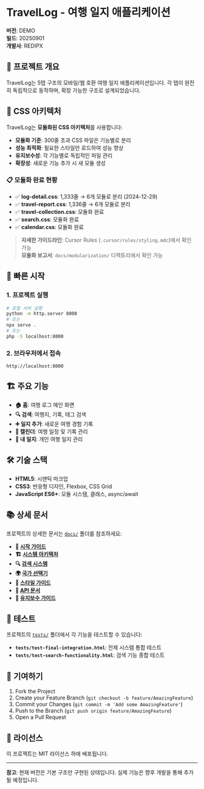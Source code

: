 # TravelLog - 여행 일지 애플리케이션

**버전**: DEMO  
**빌드**: 20250901  
**개발사**: REDIPX

## 📱 프로젝트 개요

TravelLog는 5탭 구조의 모바일/웹 호환 여행 일지 애플리케이션입니다. 각 탭이 완전히 독립적으로 동작하며, 확장 가능한 구조로 설계되었습니다.

## 🎨 CSS 아키텍처

TravelLog는 **모듈화된 CSS 아키텍처**를 사용합니다:

- **모듈화 기준**: 300줄 초과 CSS 파일은 기능별로 분리
- **성능 최적화**: 필요한 스타일만 로드하여 성능 향상
- **유지보수성**: 각 기능별로 독립적인 파일 관리
- **확장성**: 새로운 기능 추가 시 새 모듈 생성

### 📋 모듈화 완료 현황

- ✅ **log-detail.css**: 1,333줄 → 6개 모듈로 분리 (2024-12-29)
- ✅ **travel-report.css**: 1,336줄 → 6개 모듈로 분리
- ✅ **travel-collection.css**: 모듈화 완료
- ✅ **search.css**: 모듈화 완료
- ✅ **calendar.css**: 모듈화 완료

> **자세한 가이드라인**: Cursor Rules (`.cursor/rules/styling.mdc`)에서 확인 가능  
> **모듈화 보고서**: `docs/modularization/` 디렉토리에서 확인 가능

## 🚀 빠른 시작

### 1. 프로젝트 실행
```bash
# 로컬 서버 실행
python -m http.server 8000
# 또는
npx serve .
# 또는
php -S localhost:8000
```

### 2. 브라우저에서 접속
```
http://localhost:8000
```

## 🏗️ 주요 기능

- **🏠 홈**: 여행 로그 메인 화면
- **🔍 검색**: 여행지, 기록, 태그 검색
- **➕ 일지 추가**: 새로운 여행 경험 기록
- **📅 캘린더**: 여행 일정 및 기록 관리
- **📝 내 일지**: 개인 여행 일지 관리

## 🛠️ 기술 스택

- **HTML5**: 시맨틱 마크업
- **CSS3**: 반응형 디자인, Flexbox, CSS Grid
- **JavaScript ES6+**: 모듈 시스템, 클래스, async/await

## 📚 상세 문서

프로젝트의 상세한 문서는 [`docs/`](./docs/) 폴더를 참조하세요:

- **📖 [시작 가이드](./docs/guides/getting-started.md)**
- **🏗️ [시스템 아키텍처](./docs/guides/architecture.md)**
- **🔍 [검색 시스템](./docs/features/search-system.md)**
- **🌍 [국가 선택기](./docs/features/country-selector.md)**
- **🎨 [스타일 가이드](./docs/styles/overview.md)**
- **🔌 [API 문서](./docs/api/README.md)**
- **🔧 [유지보수 가이드](./docs/maintenance/production-guide.md)**

## 🧪 테스트

프로젝트의 [`tests/`](./tests/) 폴더에서 각 기능을 테스트할 수 있습니다:

- **`tests/test-final-integration.html`**: 전체 시스템 통합 테스트
- **`tests/test-search-functionality.html`**: 검색 기능 종합 테스트

## 🤝 기여하기

1. Fork the Project
2. Create your Feature Branch (`git checkout -b feature/AmazingFeature`)
3. Commit your Changes (`git commit -m 'Add some AmazingFeature'`)
4. Push to the Branch (`git push origin feature/AmazingFeature`)
5. Open a Pull Request

## 📄 라이선스

이 프로젝트는 MIT 라이선스 하에 배포됩니다.

---

**참고**: 현재 버전은 기본 구조만 구현된 상태입니다. 실제 기능은 향후 개발을 통해 추가될 예정입니다.
